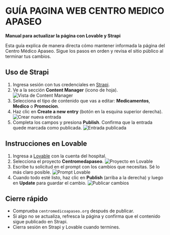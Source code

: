 # GUÍA PAGINA WEB CENTRO MEDICO APASEO

**Manual para actualizar la página con Lovable y Strapi**

Esta guía explica de manera directa cómo mantener informada la página del Centro Médico Apaseo. Sigue los pasos en orden y revisa el sitio público al terminar tus cambios.

## Uso de Strapi

1. Ingresa sesión con tus credenciales en [Strapi](https://special-nurture-955505aa13.strapiapp.com/admin/auth/login).
2. Ve a la sección **Content Manager** (icono de hoja).
   ![Vista de Content Manager](https://res.cloudinary.com/dciqzuzxv/image/upload/v1758841920/Screenshot_2025-09-25_at_5.11.04_p.m._fy4g63.png)
3. Selecciona el tipo de contenido que vas a editar: **Medicamentos**, **Medico** o **Promocion**.
4. Haz clic en **Create a new entry** (botón en la esquina superior derecha).
   ![Crear nueva entrada](https://res.cloudinary.com/dciqzuzxv/image/upload/v1758841911/Screenshot_2025-09-25_at_5.10.40_p.m._mhfwhb.png)
5. Completa los campos y presiona **Publish**. Confirma que la entrada quede marcada como publicada.
   ![Entrada publicada](https://res.cloudinary.com/dciqzuzxv/image/upload/v1758841920/Screenshot_2025-09-25_at_5.11.04_p.m._fy4g63.png)

## Instrucciones en Lovable

1. Ingresa a [Lovable](https://lovable.dev) con la cuenta del hospital.
2. Selecciona el proyecto **Centromedapaseo**.
   ![Proyecto en Lovable](https://res.cloudinary.com/dciqzuzxv/image/upload/v1758842286/Home_Lovable_ihoyg1.png)
3. Escribe tu solicitud en el prompt con los cambios que necesitas. Sé lo más claro posible.
   ![Prompt Lovable](https://res.cloudinary.com/dciqzuzxv/image/upload/v1758842285/Prompt_Lovable_aa7nm3.png)
4. Cuando todo esté listo, haz clic en **Publish** (arriba a la derecha) y luego en **Update** para guardar el cambio.
   ![Publicar cambios](https://res.cloudinary.com/dciqzuzxv/image/upload/v1758842284/Update_Lovable_ys2d4s.png)

## Cierre rápido

- Comprueba `centromedicoapaseo.org` después de publicar.
- Si algo no se actualiza, refresca la página y confirma que el contenido sigue publicado en Strapi.
- Cierra sesión en Strapi y Lovable cuando termines.
